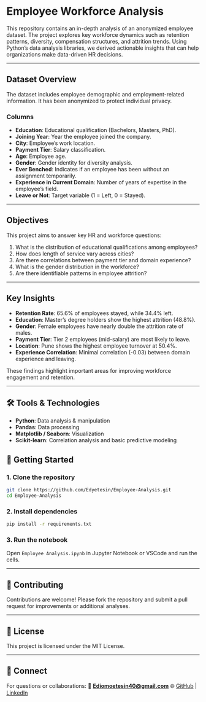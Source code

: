 

#  Employee Workforce Analysis

This repository contains an in-depth analysis of an anonymized employee dataset. The project explores key workforce dynamics such as retention patterns, diversity, compensation structures, and attrition trends. Using Python’s data analysis libraries, we derived actionable insights that can help organizations make data-driven HR decisions.

---

##  Dataset Overview

The dataset includes employee demographic and employment-related information. It has been anonymized to protect individual privacy.

### **Columns**

* **Education**: Educational qualification (Bachelors, Masters, PhD).
* **Joining Year**: Year the employee joined the company.
* **City**: Employee’s work location.
* **Payment Tier**: Salary classification.
* **Age**: Employee age.
* **Gender**: Gender identity for diversity analysis.
* **Ever Benched**: Indicates if an employee has been without an assignment temporarily.
* **Experience in Current Domain**: Number of years of expertise in the employee’s field.
* **Leave or Not**: Target variable (1 = Left, 0 = Stayed).

---

##  Objectives

This project aims to answer key HR and workforce questions:

1. What is the distribution of educational qualifications among employees?
2. How does length of service vary across cities?
3. Are there correlations between payment tier and domain experience?
4. What is the gender distribution in the workforce?
5. Are there identifiable patterns in employee attrition?

---

##  Key Insights

* **Retention Rate**: 65.6% of employees stayed, while 34.4% left.
* **Education**: Master’s degree holders show the highest attrition (48.8%).
* **Gender**: Female employees have nearly double the attrition rate of males.
* **Payment Tier**: Tier 2 employees (mid-salary) are most likely to leave.
* **Location**: Pune shows the highest employee turnover at 50.4%.
* **Experience Correlation**: Minimal correlation (-0.03) between domain experience and leaving.

These findings highlight important areas for improving workforce engagement and retention.

---

## 🛠 Tools & Technologies

* **Python**: Data analysis & manipulation
* **Pandas**: Data processing
* **Matplotlib / Seaborn**: Visualization
* **Scikit-learn**: Correlation analysis and basic predictive modeling



## 🚀 Getting Started

### 1. Clone the repository

```bash
git clone https://github.com/Edyetesin/Employee-Analysis.git
cd Employee-Analysis
```

### 2. Install dependencies

```bash
pip install -r requirements.txt
```

### 3. Run the notebook

Open `Employee Analysis.ipynb` in Jupyter Notebook or VSCode and run the cells.

---


## 🤝 Contributing

Contributions are welcome! Please fork the repository and submit a pull request for improvements or additional analyses.

---

## 📜 License

This project is licensed under the MIT License.

---

## 🔗 Connect

For questions or collaborations:
📧 **[Ediomoetesin40@gmail.com](mailto:Ediomoetesin40@gmail.com)**
🌐 [GitHub](https://github.com/Eddyetesin) | [LinkedIn](https://www.linkedin.com/in/ediomo-etesin)

